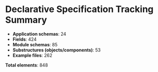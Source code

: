 # Declarative Specification Tracking Summary

- **Application schemas**: 24
- **Fields**: 424
- **Module schemas**: 85
- **Substructures (objects/components)**: 53
- **Example files**: 262

**Total elements**: 848
